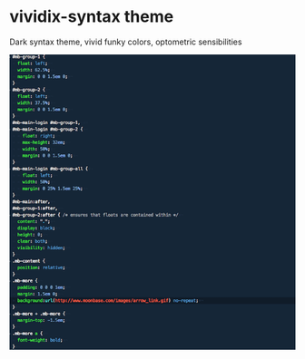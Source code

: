 # vividix-syntax theme

Dark syntax theme, vivid funky colors, optometric sensibilities

![Screenshot](https://github.com/Galactix/vividix-syntax/blob/master/screenshot.png)
